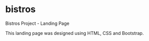 # bistros
Bistros Project - Landing Page

This landing page was designed using HTML, CSS and Bootstrap.

